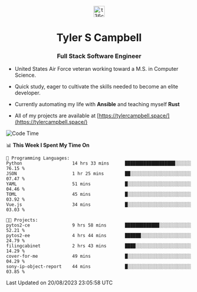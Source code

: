 <p align="center">
<a href="https://www.linkedin.com/in/t36campbell" target="blank"><img align="center" src="https://ik.imagekit.io/t36campbell/Portfolio/linkedin.png.original_m8bbGgPh6.png" alt="t36campbell" height="30" width="30" /></a>
</p>
<h1 align="center">Tyler S Campbell</h1>
<h3 align="center">Full Stack Software Engineer</h3>

* United States Air Force veteran working toward a M.S. in Computer Science.

* Quick study, eager to cultivate the skills needed to become an elite developer.

* Currently automating my life with **Ansible** and teaching myself **Rust**

* All of my projects are available at [https://tylercampbell.space/](https://tylercampbell.space/)

<!--START_SECTION:waka-->
![Code Time](http://img.shields.io/badge/Code%20Time-2%2C713%20hrs%2024%20mins-blue)

📊 **This Week I Spent My Time On** 

```text
💬 Programming Languages: 
Python                   14 hrs 33 mins      ███████████████████░░░░░░   76.15 % 
JSON                     1 hr 25 mins        ██░░░░░░░░░░░░░░░░░░░░░░░   07.47 % 
YAML                     51 mins             █░░░░░░░░░░░░░░░░░░░░░░░░   04.46 % 
TOML                     45 mins             █░░░░░░░░░░░░░░░░░░░░░░░░   03.92 % 
Vue.js                   34 mins             █░░░░░░░░░░░░░░░░░░░░░░░░   03.03 % 

🐱‍💻 Projects: 
pytos2-ce                9 hrs 58 mins       █████████████░░░░░░░░░░░░   52.21 % 
pytos2-ee                4 hrs 44 mins       ██████░░░░░░░░░░░░░░░░░░░   24.79 % 
filingcabinet            2 hrs 43 mins       ████░░░░░░░░░░░░░░░░░░░░░   14.29 % 
cover-for-me             49 mins             █░░░░░░░░░░░░░░░░░░░░░░░░   04.29 % 
sony-ip-object-report    44 mins             █░░░░░░░░░░░░░░░░░░░░░░░░   03.85 % 
```


 Last Updated on 20/08/2023 23:05:58 UTC
<!--END_SECTION:waka-->
